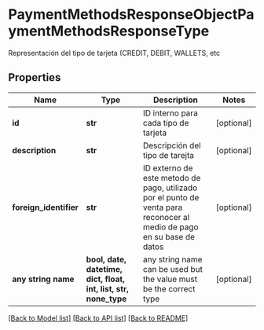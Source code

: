 # PaymentMethodsResponseObjectPaymentMethodsResponseType

Representación del tipo de tarjeta (CREDIT, DEBIT, WALLETS, etc

## Properties
Name | Type | Description | Notes
------------ | ------------- | ------------- | -------------
**id** | **str** | ID interno para cada tipo de tarjeta | [optional] 
**description** | **str** | Descripción del tipo de tarejta | [optional] 
**foreign_identifier** | **str** | ID externo de este metodo de pago, utilizado por el punto de venta para reconocer al medio de pago en su base de datos | [optional] 
**any string name** | **bool, date, datetime, dict, float, int, list, str, none_type** | any string name can be used but the value must be the correct type | [optional]

[[Back to Model list]](../README.md#documentation-for-models) [[Back to API list]](../README.md#documentation-for-api-endpoints) [[Back to README]](../README.md)


